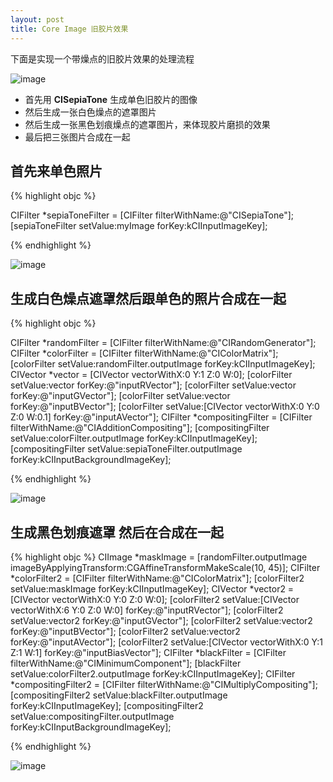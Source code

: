 ```yaml
---
layout: post
title: Core Image 旧胶片效果
---
```


下面是实现一个带燥点的旧胶片效果的处理流程

![image](http://sipdar.github.io/image/2014/03/30/1.png)

* 首先用 **CISepiaTone** 生成单色旧胶片的图像
* 然后生成一张白色燥点的遮罩图片
* 然后生成一张黑色划痕燥点的遮罩图片，来体现胶片磨损的效果
* 最后把三张图片合成在一起

## 首先来单色照片

{% highlight objc %}

CIFilter *sepiaToneFilter = [CIFilter filterWithName:@"CISepiaTone"];
[sepiaToneFilter setValue:myImage forKey:kCIInputImageKey];

{% endhighlight %}
	

![image](http://sipdar.github.io/image/2014/03/30/2.png)

## 生成白色燥点遮罩然后跟单色的照片合成在一起
{% highlight objc %}

CIFilter *randomFilter = [CIFilter filterWithName:@"CIRandomGenerator"];
CIFilter *colorFilter = [CIFilter filterWithName:@"CIColorMatrix"];
[colorFilter setValue:randomFilter.outputImage	forKey:kCIInputImageKey];
CIVector *vector = [CIVector vectorWithX:0 Y:1 Z:0 W:0];
[colorFilter setValue:vector forKey:@"inputRVector"];
[colorFilter setValue:vector forKey:@"inputGVector"];
[colorFilter setValue:vector forKey:@"inputBVector"];
[colorFilter setValue:[CIVector vectorWithX:0 Y:0 Z:0 W:0.1] forKey:@"inputAVector"];
CIFilter *compositingFilter = [CIFilter filterWithName:@"CIAdditionCompositing"];
[compositingFilter setValue:colorFilter.outputImage	forKey:kCIInputImageKey];
[compositingFilter setValue:sepiaToneFilter.outputImage forKey:kCIInputBackgroundImageKey];

{% endhighlight %}



![image](http://sipdar.github.io/image/2014/03/30/3.png)

## 生成黑色划痕遮罩 然后在合成在一起
{% highlight objc %}
CIImage *maskImage = [randomFilter.outputImage imageByApplyingTransform:CGAffineTransformMakeScale(10, 45)];
CIFilter *colorFilter2 = [CIFilter filterWithName:@"CIColorMatrix"];
[colorFilter2 setValue:maskImage forKey:kCIInputImageKey];
CIVector *vector2 = [CIVector vectorWithX:0 Y:0 Z:0 W:0];
[colorFilter2 setValue:[CIVector vectorWithX:6 Y:0 Z:0 W:0] forKey:@"inputRVector"];
[colorFilter2 setValue:vector2 forKey:@"inputGVector"];
[colorFilter2 setValue:vector2 forKey:@"inputBVector"];
[colorFilter2 setValue:vector2 forKey:@"inputAVector"];
[colorFilter2 setValue:[CIVector vectorWithX:0 Y:1 Z:1 W:1] forKey:@"inputBiasVector"];
CIFilter *blackFilter = [CIFilter filterWithName:@"CIMinimumComponent"];
[blackFilter setValue:colorFilter2.outputImage forKey:kCIInputImageKey];
CIFilter *compositingFilter2 = [CIFilter filterWithName:@"CIMultiplyCompositing"];
[compositingFilter2 setValue:blackFilter.outputImage forKey:kCIInputImageKey];
[compositingFilter2 setValue:compositingFilter.outputImage forKey:kCIInputBackgroundImageKey];

{% endhighlight %}


![image](http://sipdar.github.io/image/2014/03/30/4.png)